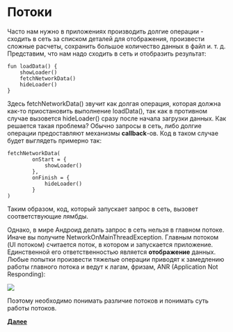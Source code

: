 # Потоки

Часто нам нужно в приложениях производить долгие операции - сходить в сеть за списком деталей для отображения, произвести сложные расчеты, сохранить большое количество данных в файл и. т. д. Представим, что нам надо сходить в сеть и отобразить результат:

```
fun loadData() {   
    showLoader()
    fetchNetworkData()
    hideLoader() 
}
```

Здесь fetchNetworkData() звучит как долгая операция, которая должна как-то приостановить выполнение loadData(), так как в противном случае вызовется hideLoader() сразу после начала загрузки данных. Как решается такая проблема? Обычно запросы в сеть, либо долгие операции предоставляют механизмы **callback**-ов. Код в таком случае будет выглядеть примерно так:

```
fetchNetworkData(
        onStart = {
            showLoader()
        },
        onFinish = {
            hideLoader()
        }
)
```

Таким образом, код, который запускает запрос в сеть, вызовет соответствующие лямбды.

Однако, в мире Андроид делать запрос в сеть нельзя в главном потоке. Иначе вы получите NetworkOnMainThreadException. Главным потоком (UI потоком) считается поток, в котором и запускается приложение. Единственной его ответственностью является **отображение** данных. Любые попытки произвести тяжелые операции приводят к замедлению работы главного потока и ведут к лагам, фризам, ANR (Application Not Responding):

![](https://ucarecdn.com/712f8bcf-34fd-49a3-a7ce-b5f202a1e748/)

Поэтому необходимо понимать различие потоков и понимать суть работы потоков.

**[Далее](../02_CallbackHell)**